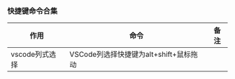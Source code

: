 ### 快捷键命令合集

| 作用         | 命令                          | 备注 |
|------------|-----------------------------|----|
| vscode列式选择 | VSCode列选择快捷键为alt+shift+鼠标拖动 |    |

